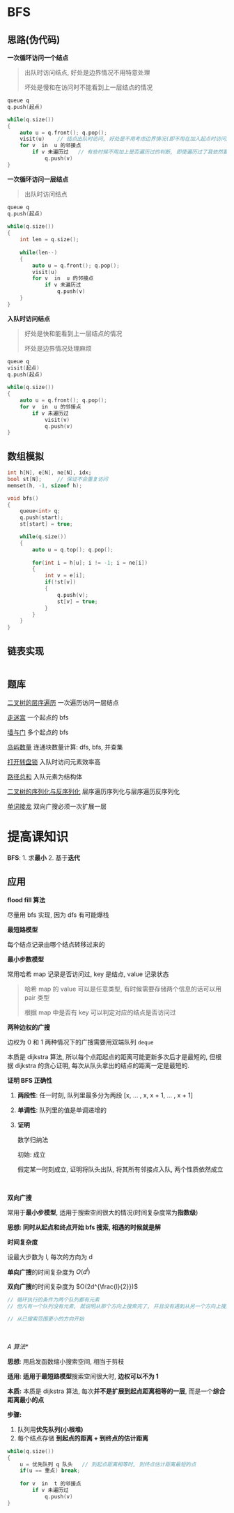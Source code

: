 # BFS

## 思路(伪代码)

**一次循环访问一个结点**

> 出队时访问结点, 好处是边界情况不用特意处理
>
> 坏处是慢和在访问时不能看到上一层结点的情况

```C++
queue q
q.push(起点)

while(q.size())
{
    auto u = q.front(); q.pop();
    visit(u)	// 结点出队时访问, 好处是不用考虑边界情况(即不用在加入起点时访问起点), 坏处是慢一点点和多遍历一层
    for v  in  u 的邻接点
        if v 未遍历过	// 有些时候不用加上是否遍历过的判断, 即使遍历过了我依然要再遍历一次
            q.push(v)
}
```

**一次循环访问一层结点**

> 出队时访问结点

```C++
queue q
q.push(起点)
    
while(q.size())
{
    int len = q.size();
    
    while(len--)
    {
        auto u = q.front(); q.pop();
        visit(u)
        for v  in  u 的邻接点
            if v 未遍历过
                q.push(v)
	}
}
```

**入队时访问结点**

> 好处是快和能看到上一层结点的情况
>
> 坏处是边界情况处理麻烦

```C++
queue q
visit(起点)
q.push(起点)
    
while(q.size())
{
    auto u = q.front(); q.pop();
    for v  in  u 的邻接点
        if v 未遍历过
            visit(v)
            q.push(v)
}
```





## 数组模拟

```C++
int h[N], e[N], ne[N], idx;
bool st[N];		// 保证不会重复访问
memset(h, -1, sizeof h);

void bfs()
{
    queue<int> q;
    q.push(start);
    st[start] = true;

    while(q.size())
    {
        auto u = q.top(); q.pop();
        
        for(int i = h[u]; i != -1; i = ne[i])
        {
            int v = e[i];
            if(!st[v])
            {
                q.push(v);
                st[v] = true;
            }
		}
	}
}
```

## 链表实现

```C++
```

## 题库

[二叉树的层序遍历](https://leetcode-cn.com/problems/binary-tree-level-order-traversal/)	一次遍历访问一层结点

[走迷宫](https://www.acwing.com/problem/content/846/)	一个起点的 bfs

[墙与门](https://leetcode-cn.com/problems/walls-and-gates/)	多个起点的 bfs

[岛屿数量](https://leetcode-cn.com/problems/number-of-islands/)	连通块数量计算: dfs, bfs, 并查集

[打开转盘锁](https://leetcode-cn.com/problems/open-the-lock/)	入队时访问元素效率高

[路径总和](https://leetcode-cn.com/problems/path-sum/)	入队元素为结构体

[二叉树的序列化与反序列化](https://leetcode.cn/problems/serialize-and-deserialize-binary-tree/)	层序遍历序列化与层序遍历反序列化

[单词接龙](https://leetcode.cn/problems/word-ladder/)	双向广搜必须一次扩展一层

# 提高课知识

**BFS**: 1. 求**最小**  2. 基于**迭代**

## 应用

**flood fill 算法**

尽量用 bfs 实现, 因为 dfs 有可能爆栈

**最短路模型**

每个结点记录由哪个结点转移过来的

**最小步数模型**

常用哈希 map 记录是否访问过, key 是结点, value 记录状态

> 哈希 map 的 value 可以是任意类型, 有时候需要存储两个信息的话可以用 pair 类型
>
> 根据 map 中是否有 key 可以判定对应的结点是否访问过

 **两种边权的广搜**

边权为 0 和 1 两种情况下的广搜需要用双端队列 `deque`

本质是 dijkstra 算法, 所以每个点距起点的距离可能更新多次后才是最短的, 但根据 dijkstra 的贪心证明, 每次从队头拿出的结点的距离一定是最短的.

**证明 BFS 正确性**

1. **两段性**: 任一时刻, 队列里最多分为两段 [x, ... , x, x + 1, ... , x + 1]

2. **单调性**: 队列里的值是单调递增的

3. **证明**

   数学归纳法

   初始: 成立

   假定某一时刻成立, 证明将队头出队, 将其所有邻接点入队, 两个性质依然成立

$~$

**双向广搜**

常用于**最小步模型**, 适用于搜索空间很大的情况(时间复杂度常为**指数级**)

**思想: 同时从起点和终点开始 bfs 搜索, 相遇的时候就是解**

**时间复杂度**

设最大步数为 l, 每次的方向为 d

**单向广搜**的时间复杂度为 $O(d^l)$

**双向广搜**的时间复杂度为 $O(2d^{\frac{l}{2}})$

```C++
// 循环执行的条件为两个队列都有元素
// 但凡有一个队列没有元素, 就说明从那个方向上搜索完了, 并且没有遇到从另一个方向上搜索的队列, 说明二者不会相遇了

// 从已搜索范围更小的方向开始
```

$~$

**A* 算法**

**思想**: 用启发函数缩小搜索空间, 相当于剪枝

**适用: **适用于**最短路模型**搜索空间很大时, **边权可以不为 1**

**本质:** 本质是 dijkstra 算法, 每次**并不是扩展到起点距离相等的一层**, 而是一个**综合距离最小的点** 

**步骤:**

1. 队列用**优先队列(小根堆)**
2. 每个结点存储 **到起点的距离 + 到终点的估计距离**

```C++
while(q.size())
{
    u = 优先队列 q 队头	// 到起点距离相等时, 到终点估计距离最短的点
	if(u == 重点) break;
        
    for v  in  t 的邻接点
 		if v 未遍历过
        	q.push(v)
}
```

